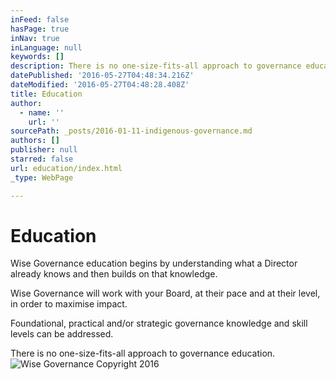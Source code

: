 ```yaml
---
inFeed: false
hasPage: true
inNav: true
inLanguage: null
keywords: []
description: There is no one-size-fits-all approach to governance education.
datePublished: '2016-05-27T04:48:34.216Z'
dateModified: '2016-05-27T04:48:28.408Z'
title: Education
author:
  - name: ''
    url: ''
sourcePath: _posts/2016-01-11-indigenous-governance.md
authors: []
publisher: null
starred: false
url: education/index.html
_type: WebPage

---
```

# Education

Wise Governance education begins by understanding what a Director already knows and then builds on that knowledge.

Wise Governance will work with your Board, at their pace and at their level, in order to maximise impact. 

Foundational, practical and/or strategic governance knowledge and skill levels can be addressed.

There is no one-size-fits-all approach to governance education.
![Wise Governance Copyright 2016](https://s3-us-west-2.amazonaws.com/the-grid-img/p/65d55185d0116052180e6041814cfccbecc0a07d.jpg)